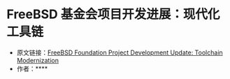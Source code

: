 # FreeBSD 基金会项目开发进展：现代化工具链

- 原文链接：[FreeBSD Foundation Project Development Update: Toolchain Modernization]()
- 作者：****
